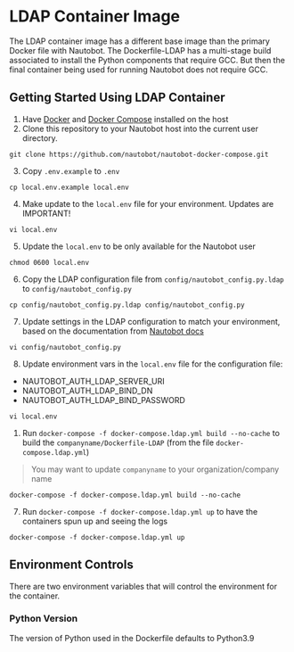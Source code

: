 # LDAP Container Image

The LDAP container image has a different base image than the primary Docker file with Nautobot. The Dockerfile-LDAP has a multi-stage build associated to install the Python components that require GCC. But then the final container being used for running Nautobot does not require GCC.

## Getting Started Using LDAP Container

1. Have [Docker](https://docs.docker.com/get-docker/) and [Docker Compose](https://docs.docker.com/compose/install/) installed on the host
2. Clone this repository to your Nautobot host into the current user directory.
```
git clone https://github.com/nautobot/nautobot-docker-compose.git
```

3. Copy `.env.example` to `.env`
```
cp local.env.example local.env
```

4. Make update to the `local.env` file for your environment. Updates are IMPORTANT!
```
vi local.env
```

5. Update the `local.env` to be only available for the Nautobot user
```
chmod 0600 local.env
```

6. Copy the LDAP configuration file from `config/nautobot_config.py.ldap` to `config/nautobot_config.py`

```
cp config/nautobot_config.py.ldap config/nautobot_config.py
```

7. Update settings in the LDAP configuration to match your environment, based on the documentation from [Nautobot docs](https://nautobot.readthedocs.io)

```
vi config/nautobot_config.py
```

8. Update environment vars in the `local.env` file for the configuration file:

* NAUTOBOT_AUTH_LDAP_SERVER_URI
* NAUTOBOT_AUTH_LDAP_BIND_DN
* NAUTOBOT_AUTH_LDAP_BIND_PASSWORD

```
vi local.env
```

1.  Run `docker-compose -f docker-compose.ldap.yml build --no-cache` to build the `companyname/Dockerfile-LDAP` (from the file `docker-compose.ldap.yml`)
> You may want to update `companyname` to your organization/company name

```
docker-compose -f docker-compose.ldap.yml build --no-cache
```

7. Run `docker-compose -f docker-compose.ldap.yml up` to have the containers spun up and seeing the logs

```
docker-compose -f docker-compose.ldap.yml up
```

## Environment Controls

There are two environment variables that will control the environment for the container. 

### Python Version

The version of Python used in the Dockerfile defaults to Python3.9
